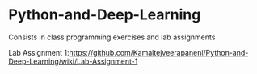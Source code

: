 # Python-and-Deep-Learning
Consists in class programming exercises and lab assignments

Lab Assignment 1:https://github.com/Kamaltejveerapaneni/Python-and-Deep-Learning/wiki/Lab-Assignment-1




